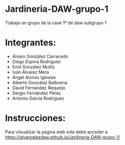 # Jardineria-DAW-grupo-1

Trabajo en grupo de la case 1º de daw subgrupo 1

# Integrantes:
- Álvaro González Carracedo
- Diego Espina Rodriguez
- Enol González Muñiz
- Iván Álvarez Mera
- Ángel Alonso Iglesias
- Alberto González Balbuena
- David Fernández Requeijo
- Sergio Fernández Pérez
- Antonio García Rodríguez

# Instrucciones:
Para viisualizar la pagina web solo debe acceder a https://alvaroglezdaw.github.io/Jardineria-DAW-grupo-1/

